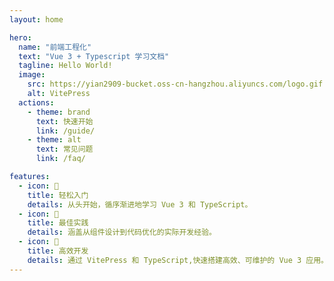 ```yaml
---
layout: home

hero:
  name: "前端工程化"
  text: "Vue 3 + Typescript 学习文档"
  tagline: Hello World!
  image:
    src: https://yian2909-bucket.oss-cn-hangzhou.aliyuncs.com/logo.gif
    alt: VitePress
  actions:
    - theme: brand
      text: 快速开始
      link: /guide/
    - theme: alt
      text: 常见问题
      link: /faq/

features:
  - icon: 🧭
    title: 轻松入门
    details: 从头开始，循序渐进地学习 Vue 3 和 TypeScript。
  - icon: 🍂
    title: 最佳实践
    details: 涵盖从组件设计到代码优化的实际开发经验。
  - icon: 🍕
    title: 高效开发
    details: 通过 VitePress 和 TypeScript,快速搭建高效、可维护的 Vue 3 应用。
---
```

